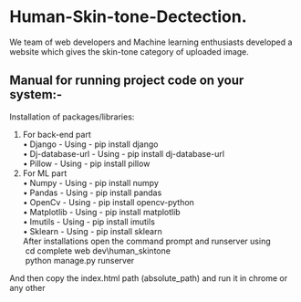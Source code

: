# Human-Skin-tone-Dectection. 
We team of web developers and Machine learning enthusiasts developed a website which gives the skin-tone category of uploaded image.  
  
## Manual for running project code on your system:-  
Installation of packages/libraries:  
1. For back-end part  
• Django - Using - pip install django  
• Dj-database-url - Using - pip install dj-database-url  
• Pillow - Using - pip install pillow  
2. For ML part  
• Numpy - Using - pip install numpy  
• Pandas - Using - pip install pandas  
• OpenCv - Using - pip install opencv-python  
• Matplotlib - Using - pip install matplotlib  
• Imutils - Using - pip install imutils  
• Sklearn - Using - pip install sklearn  
After installations open the command prompt and runserver using  
  &nbsp;cd complete web dev\human_skintone  
  &nbsp;python manage.py runserver  
  
And then copy the index.html path (absolute_path) and run it in chrome or any other
